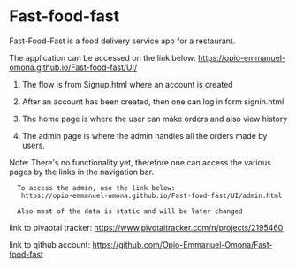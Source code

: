 # Fast-food-fast
Fast-Food-Fast is a food delivery service app for a restaurant.

The application can be accessed on the link below:
https://opio-emmanuel-omona.github.io/Fast-food-fast/UI/



1. The flow is from Signup.html where an account is created

2. After an account has been created, then one can log in form signin.html

3. The home page is where the user can make orders and also view history

4. The admin page is where the admin handles all the orders made by users. 


Note: There's no functionality yet, therefore one can access the various pages by
      the links in the navigation bar.

      To access the admin, use the link below:
       https://opio-emmanuel-omona.github.io/Fast-food-fast/UI/admin.html

      Also most of the data is static and will be later changed

link to pivaotal tracker:
https://www.pivotaltracker.com/n/projects/2195460


link to github account:
https://github.com/Opio-Emmanuel-Omona/Fast-food-fast